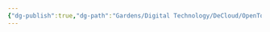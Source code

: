 ```yaml
---
{"dg-publish":true,"dg-path":"Gardens/Digital Technology/DeCloud/OpenTofu.md","permalink":"/gardens/digital-technology/de-cloud/open-tofu/","tags":["tech"],"noteIcon":"1"}
---
```


